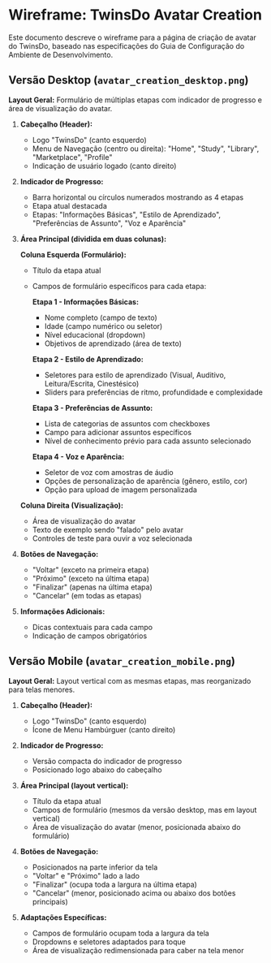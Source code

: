 # Wireframe: TwinsDo Avatar Creation

Este documento descreve o wireframe para a página de criação de avatar do TwinsDo, baseado nas especificações do Guia de Configuração do Ambiente de Desenvolvimento.

## Versão Desktop (`avatar_creation_desktop.png`)

**Layout Geral:** Formulário de múltiplas etapas com indicador de progresso e área de visualização do avatar.

1. **Cabeçalho (Header):**
   * Logo "TwinsDo" (canto esquerdo)
   * Menu de Navegação (centro ou direita): "Home", "Study", "Library", "Marketplace", "Profile"
   * Indicação de usuário logado (canto direito)

2. **Indicador de Progresso:**
   * Barra horizontal ou círculos numerados mostrando as 4 etapas
   * Etapa atual destacada
   * Etapas: "Informações Básicas", "Estilo de Aprendizado", "Preferências de Assunto", "Voz e Aparência"

3. **Área Principal (dividida em duas colunas):**
   
   **Coluna Esquerda (Formulário):**
   * Título da etapa atual
   * Campos de formulário específicos para cada etapa:
     
     **Etapa 1 - Informações Básicas:**
     * Nome completo (campo de texto)
     * Idade (campo numérico ou seletor)
     * Nível educacional (dropdown)
     * Objetivos de aprendizado (área de texto)
     
     **Etapa 2 - Estilo de Aprendizado:**
     * Seletores para estilo de aprendizado (Visual, Auditivo, Leitura/Escrita, Cinestésico)
     * Sliders para preferências de ritmo, profundidade e complexidade
     
     **Etapa 3 - Preferências de Assunto:**
     * Lista de categorias de assuntos com checkboxes
     * Campo para adicionar assuntos específicos
     * Nível de conhecimento prévio para cada assunto selecionado
     
     **Etapa 4 - Voz e Aparência:**
     * Seletor de voz com amostras de áudio
     * Opções de personalização de aparência (gênero, estilo, cor)
     * Opção para upload de imagem personalizada
   
   **Coluna Direita (Visualização):**
   * Área de visualização do avatar
   * Texto de exemplo sendo "falado" pelo avatar
   * Controles de teste para ouvir a voz selecionada

4. **Botões de Navegação:**
   * "Voltar" (exceto na primeira etapa)
   * "Próximo" (exceto na última etapa)
   * "Finalizar" (apenas na última etapa)
   * "Cancelar" (em todas as etapas)

5. **Informações Adicionais:**
   * Dicas contextuais para cada campo
   * Indicação de campos obrigatórios

## Versão Mobile (`avatar_creation_mobile.png`)

**Layout Geral:** Layout vertical com as mesmas etapas, mas reorganizado para telas menores.

1. **Cabeçalho (Header):**
   * Logo "TwinsDo" (canto esquerdo)
   * Ícone de Menu Hambúrguer (canto direito)

2. **Indicador de Progresso:**
   * Versão compacta do indicador de progresso
   * Posicionado logo abaixo do cabeçalho

3. **Área Principal (layout vertical):**
   * Título da etapa atual
   * Campos de formulário (mesmos da versão desktop, mas em layout vertical)
   * Área de visualização do avatar (menor, posicionada abaixo do formulário)

4. **Botões de Navegação:**
   * Posicionados na parte inferior da tela
   * "Voltar" e "Próximo" lado a lado
   * "Finalizar" (ocupa toda a largura na última etapa)
   * "Cancelar" (menor, posicionado acima ou abaixo dos botões principais)

5. **Adaptações Específicas:**
   * Campos de formulário ocupam toda a largura da tela
   * Dropdowns e seletores adaptados para toque
   * Área de visualização redimensionada para caber na tela menor
